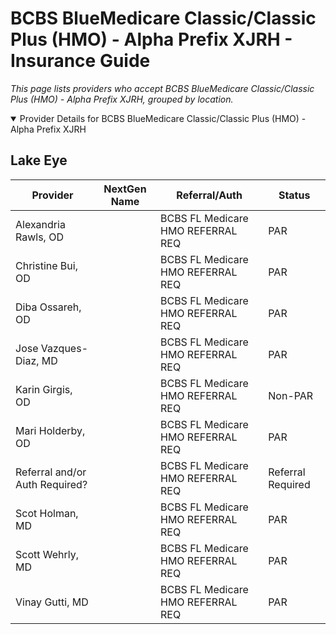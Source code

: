 # BCBS BlueMedicare Classic/Classic Plus (HMO) - Alpha Prefix XJRH - Insurance Guide

*This page lists providers who accept BCBS BlueMedicare Classic/Classic Plus (HMO) - Alpha Prefix XJRH, grouped by location.*

<details open><summary>Provider Details for BCBS BlueMedicare Classic/Classic Plus (HMO) - Alpha Prefix XJRH</summary>

## Lake Eye 

| Provider | NextGen Name | Referral/Auth | Status |
|----------|-------------|--------------|--------|
| Alexandria Rawls, OD |  | BCBS FL Medicare HMO REFERRAL REQ | PAR |
| Christine Bui, OD |  | BCBS FL Medicare HMO REFERRAL REQ | PAR |
| Diba Ossareh, OD |  | BCBS FL Medicare HMO REFERRAL REQ | PAR |
| Jose Vazques-Diaz, MD |  | BCBS FL Medicare HMO REFERRAL REQ | PAR |
| Karin Girgis, OD |  | BCBS FL Medicare HMO REFERRAL REQ | Non-PAR |
| Mari Holderby, OD |  | BCBS FL Medicare HMO REFERRAL REQ | PAR |
| Referral and/or Auth Required? |  | BCBS FL Medicare HMO REFERRAL REQ | Referral Required |
| Scot Holman, MD |  | BCBS FL Medicare HMO REFERRAL REQ | PAR |
| Scott Wehrly, MD |  | BCBS FL Medicare HMO REFERRAL REQ | PAR |
| Vinay Gutti, MD |  | BCBS FL Medicare HMO REFERRAL REQ | PAR |

</details>

